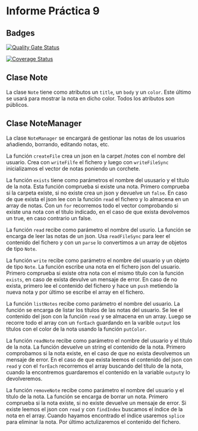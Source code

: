 # Informe Práctica 9

## Badges

[![Quality Gate Status](https://sonarcloud.io/api/project_badges/measure?project=ULL-ESIT-INF-DSI-2122_ull-esit-inf-dsi-21-22-prct09-filesystem-notes-app-JoseOrlandoNinaOrellana&metric=alert_status)](https://sonarcloud.io/summary/new_code?id=ULL-ESIT-INF-DSI-2122_ull-esit-inf-dsi-21-22-prct09-filesystem-notes-app-JoseOrlandoNinaOrellana)

[![Coverage Status](https://coveralls.io/repos/github/ULL-ESIT-INF-DSI-2122/ull-esit-inf-dsi-21-22-prct09-filesystem-notes-app-JoseOrlandoNinaOrellana/badge.svg?branch=master)](https://coveralls.io/github/ULL-ESIT-INF-DSI-2122/ull-esit-inf-dsi-21-22-prct09-filesystem-notes-app-JoseOrlandoNinaOrellana?branch=master)

## Clase Note

La clase `Note` tiene como atributos un `title`, un `body` y un `color`. Este último se usará para mostrar la nota en dicho color. Todos los atributos son públicos.

## Clase NoteManager

La clase `NoteManager` se encargará de gestionar las notas de los usuarios añadiendo, borrando, editando notas, etc.

La función `createFile` crea un json en la carpet /notes con el nombre del usuario. Crea con `writeFilfe` el fichero y luego con `writeFileSync` inicializamos el vector de notas poniendo un corchete.

La función `exists` tiene como parámetros el nombre del ususario y el título de la nota. Esta función comprueba si existe una nota. Primero comprueba si la carpeta existe, si no existe crea un json y devuelve un `false`. En caso de que exista el json lee con la función `read` el fichero y lo almacena en un array de notas. Con un `for` recorremos todo el vector comprobando si existe una nota con el título indicado, en el caso de que exista devolvemos un true, en caso contrario un false.

La función `read` recibe como parámetro el nombre del usurio. La función se encarga de leer las notas de un json. Usa `readFileSync` para leer el contenido del fichero y con un `parse` lo convertimos a un array de objetos de tipo `Note`.

La función `write` recibe como parámetro el nombre del usuario y un objeto de tipo `Note`. La función escribe una nota en el fichero json del usuario. Primero comprueba si existe otra nota con el mismo título con la función `exists`, en caso de exista devulve un mensaje de error. En caso de no exista, primero lee el contenido del fichero y hace un `push` metiendo la nueva nota y por último se escribe el array en el fichero.

La función `listNotes` recibe como parámetro  el nombre del usuario. La función se encarga de listar los títulos de las notas del usuario. Se lee el contenido del json con la función `read` y se almacena en un array. Luego se recorre todo el array con un `forEach` guardando en la varible `output` los títulos con el color de la nota usando la función `putColor`.

La función `readNote` recibe como parámetro el nombre del usuario y el título de la nota. La función devuelve un string el contenido de la nota. Primero comprobamos si la nota existe, en el caso de que no exista devolvemos un mensaje de error. En el caso de que exista leemos el contenido del json con `read` y con el `forEach` recorremos el array buscando del título de la nota, cuando la encontremos guardaremos el contenido en la variable `output`y lo devolveremos.

La función `removeNote` recibe como parámetro el nombre del usuario y el título de la nota. La función se encarga de borrar un nota. Primero comprueba si la nota existe, si no existe devuelve un mensaje de error. Si existe leemos el json con `read` y con `findIndex` buscamos el índice de la nota en el array. Cuando hayamos encontrado el índice usaremos `splice` para eliminar la nota. Por último actulizaremos el contenido del fichero.